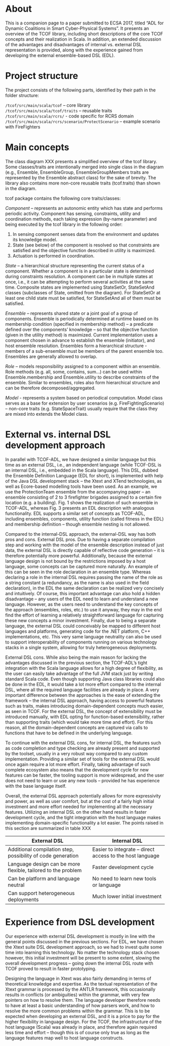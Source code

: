# About

This is a companion page to a paper submitted to ECSA 2017, titled “ADL for Dynamic Coalitions in Smart Cyber-Physical Systems”. It presents an overview of the TCOF library, including short descriptions of the core TCOF concepts and their realization in Scala. In addition, an extended discussion of the advantages and disadvantages of internal vs. external DSL representation is provided, along with the experience gained from developing the external ensemble-based DSL (EDL).

# Project structure
The project consists of the following parts, identified by their path in the folder structure:

`/tcof/src/main/scala/tcof` – core library  
`/tcof/src/main/scala/tcof/traits` – reusable traits  
`/tcof/src/main/scala/rcrs/` - code specific for RCRS domain  
`/tcof/src/main/scala/rcrs/scenario/ProtectScenario` – example scenario with FireFighters  

# Main concepts

The class diagram XXX presents a simplified overview of the tcof library. Some classes/traits are intentionally merged into single class in the diagram (e.g., Ensemble, EnsembleGroup, EnsembleGroupMembers traits are represented by the Ensemble abstract class) for the sake of brevity. The library also contains more non-core reusable traits (tcof.traits) than shown in the diagram.

tcof package contains the following core traits/classes:

_Component_ – represents an autonomic entity which has state and performs periodic activity. Component has sensing, constraints, utility and coordination methods, each taking expression (by-name parameter) and being executed by the tcof library in the following order:
1.	In sensing component senses data from the environment and updates its knowledge model.
2.	State (see below) of the component is resolved so that constraints are satisfied and the objective function described in utility is maximized.
3.	Actuation is performed in coordination.

_State_ – a hierarchical structure representing the current status of a component. Whether a component is in a particular state is determined during constraints resolution. A component can be in multiple states at once, i.e., it can be attempting to perform several activities at the same time. Composite states are implemented using StateSetOr, StateSetAnd classes (subclasses of State, omitted from the diagram). For StateSetOr at least one child state must be satisfied, for StateSetAnd all of them must be satisfied.

_Ensemble_ – represents shared state or a joint goal of a group of components. Ensemble is periodically determined at runtime based on its membership condition (specified in membership method) – a predicate defined over the components’ knowledge – so that the objective function (given in the utility method) is maximized. Current implementation uses a component chosen in advance to establish the ensemble (initiator), and host ensemble resolution. 
Ensembles form a hierarchical structure - members of a sub-ensemble must be members of the parent ensemble too. Ensembles are generally allowed to overlap.

_Role_ – models responsibility assigned to a component within an ensemble. Role methods (e.g. all, some, contains, sum…) can be used within Ensemble.membership and Ensemble.utility to describe constraints of the ensemble. Similar to ensembles, roles also form hierarchical structure and can be therefore decomposed/aggregated.

_Model_ - represents a system based on periodical computation. Model class serves as a base for extension by user scenarios (e.g. FireFightingScenario) – non-core traits (e.g. StateSpaceTrait) usually require that the class they are mixed into extends the Model class.

# External vs. internal DSL development approach

In parallel with TCOF-ADL, we have designed a similar language but this time as an external DSL, i.e., an independent language (while TCOF-DSL is an internal DSL, i.e., embedded in the Scala language). This DSL, dubbed the Ensemble Definition Language (EDL for short), is implemented with help of the Java DSL development stack – the Xtext and XTend technologies, as well as Ecore-based modelling tools have been used. As an example, we use the ProtectionTeam ensemble from the accompanying paper – an ensemble consisting of 2 to 3 firefighter brigades assigned to a certain fire location (e.g. a building). Fig. 1 shows the realization of such ensemble in TCOF-ADL, whereas Fig. 3 presents an EDL description with analogous functionality. EDL supports a similar set of concepts as TCOF-ADL, including ensembles, components, utility function (called fitness in the EDL) and membership definition – though ensemble nesting is not allowed.



Compared to the internal-DSL approach, the external-DSL way has both pros and cons.
External DSL pros. Due to having a separate compilation step and working with the model of the ensemble description instead of just data, the external DSL is directly capable of reflective code generation – it is therefore potentially more powerful. Additionally, because the external language design is not bound by the restrictions imposed by a host language, some concepts can be captured more naturally. An example of this can be seen in the role declaration in an ensemble type. Whereas declaring a role in the internal DSL requires passing the name of the role as a string constant (a redundancy, as the name is also used in the field declaration), in the EDL the same declaration can be realized very concisely and intuitively. Of course, this important advantage can also hold a hidden disadvantage – any users of the EDL need to learn and understand a new language. However, as the users need to understand the key concepts of the approach (ensembles, roles, etc.) to use it anyway, they may in the end find the effort of learning a relatively straightforward language for capturing these new concepts a minor investment. Finally, due to being a separate language, the external DSL could conceivably be mapped to different host languages and platforms, generating code for the .NET platform, C++ implementations, etc. This very same language neutrality can also be used to support interoperability of components running on various technology stacks in a single system, allowing for truly heterogeneous deployments.

External DSL cons. While also being the main reason for lacking the advantages discussed in the previous section, the TCOF-ADL’s tight integration with the Scala language allows for a high degree of flexibility, as the user can easily take advantage of the full JVM stack just by writing standard Scala code. Even though supporting Java class libraries could also be done in the EDL, it would take a lot more effort compared to the internal DSL, where all the required language facilities are already in place. A very important difference between the approaches is the ease of extending the framework – the internal DSL approach, having access to powerful features such as traits, makes introducing domain-dependent concepts much easier, as seen in TCOF. For the external DSL, the concept of extensibility must be introduced manually, with EDL opting for function-based extensibility, rather than supporting traits (which would take more time and effort). For this reason, all the domain-dependent concepts are captured via calls to functions that have to be defined in the underlying language. 

To continue with the external DSL cons, for internal DSL, the features such as code completion and type checking are already present and supported by the toolset, usually in a very robust way compared to any custom implementation. Providing a similar set of tools for the external DSL would once again require a lot more effort. Finally, taking advantage of such complete ecosystem also means that the development cycle for new features can be faster, the tooling support is more widespread, and the user does not need to learn or use any new tools – provided he has experience with the base language itself.

Overall, the external DSL approach potentially allows for more expressivity and power, as well as user comfort, but at the cost of a fairly high initial investment and more effort needed for implementing all the necessary features. Utilizing an internal DSL on the other hand results in faster development cycle, and the tight integration with the host language makes implementing domain-specific functionality a lot easier. The points raised in this section are summarized in table XXX

External DSL | Internal DSL
--- | ---
Additional compilation step, possibility of code generation | Easier to integrate – direct access to the host language
Language design can be more flexible, tailored to the problem | Faster development cycle
Can be platform and language neutral | No need to learn new tools or language
Can support heterogeneous deployments	| Much lower initial investment

# Experience from DSL development

Our experience with external DSL development is mostly in line with the general points discussed in the previous sections. For EDL, we have chosen the Xtext suite DSL development approach, so we had to invest quite some time into learning this technology. No matter the technology stack chosen however, this initial investment will be present to some extent, slowing the overall development progress – going down the internal DSL route with TCOF proved to result in faster prototyping.

Designing the language in Xtext was also fairly demanding in terms of theoretical knowledge and expertise. As the textual representation of the Xtext grammar is processed by the ANTLR framework, this occasionally results in conflicts (or ambiguities) within the grammar, with very few pointers on how to resolve them. The language developer therefore needs to have at least a basic understanding of how parsers work, and how to resolve the more common problems within the grammar. This is to be expected when developing an external DSL, and it is a price to pay for the higher flexibility in language design. For the TCOF, the infrastructure of the host language (Scala) was already in place, and therefore again required less time and effort – though this is of course only true as long as the language features map well to host language constructs.



